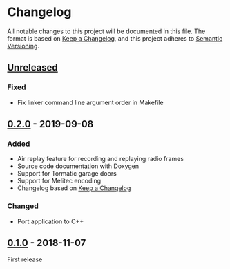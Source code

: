 # Changelog
All notable changes to this project will be documented in this file. The format is based on [Keep a Changelog](https://keepachangelog.com/en/1.0.0/),
and this project adheres to [Semantic Versioning](https://semver.org/spec/v2.0.0.html).

## [Unreleased]
### Fixed
- Fix linker command line argument order in Makefile

## [0.2.0] - 2019-09-08
### Added
- Air replay feature for recording and replaying radio frames
- Source code documentation with Doxygen
- Support for Tormatic garage doors
- Support for Melitec encoding
- Changelog based on [Keep a Changelog](https://keepachangelog.com/en/1.0.0/)

### Changed
- Port application to C++

## [0.1.0] - 2018-11-07
First release

[Unreleased]: https://github.com/rfkd/aircontrol/compare/0.2.0...HEAD
[0.2.0]: https://github.com/rfkd/aircontrol/compare/0.1.0...0.2.0
[0.1.0]: https://github.com/rfkd/aircontrol/releases/tag/0.1.0
